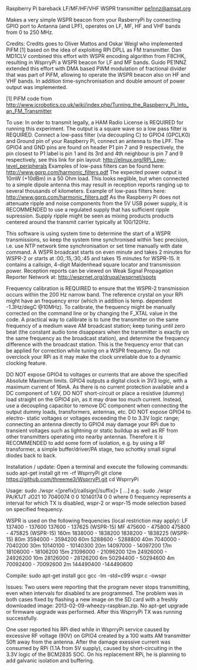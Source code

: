  Raspberry Pi bareback LF/MF/HF/VHF WSPR transmitter  <pe1nnz@amsat.org>

 Makes a very simple WSPR beacon from your RasberryPi by connecting GPIO
 port to Antanna (and LPF), operates on LF, MF, HF and VHF bands from
 0 to 250 MHz.

Credits:
  Credits goes to Oliver Mattos and Oskar Weigl who implemented PiFM [1]
  based on the idea of exploiting RPi DPLL as FM transmitter. Dan MD1CLV
  combined this effort with WSPR encoding algorithm from F8CHK, resulting
  in WsprryPi a WSPR beacon for LF and MF bands. Guido PE1NNZ extended
  this effort with DMA based PWM modulation of fractional divider that was
  part of PiFM, allowing to operate the WSPR beacon also on HF and VHF bands.
  In addition time-synchronisation and double amount of power output was
  implemented.

  [1] PiFM code from http://www.icrobotics.co.uk/wiki/index.php/Turning_the_Raspberry_Pi_Into_an_FM_Transmitter

To use:
  In order to transmit legally, a HAM Radio License is REQUIRED for running
  this experiment. The output is a square wave so a low pass filter is REQUIRED.
  Connect a low-pass filter (via decoupling C) to GPIO4 (GPCLK0) and Ground pin
  of your Raspberry Pi, connect an antenna to the LPF. The GPIO4 and GND pins
  are found on header P1 pin 7 and 9 respectively, the pin closest to P1 label
  is pin 1 and its 3rd and 4th neighbour is pin 7 and 9 respectively, see this
  link for pin layout: http://elinux.org/RPi_Low-level_peripherals Examples of
  low-pass filters can be found here: http://www.gqrp.com/harmonic_filters.pdf
  The expected power output is 10mW (+10dBm) in a 50 Ohm load. This looks
  neglible, but when connected to a simple dipole antenna this may result in
  reception reports ranging up to several thousands of kilometers.
  Example of low-pass filters here: http://www.gqrp.com/harmonic_filters.pdf
  As the Raspberry Pi does not attenuate ripple and noise components from the
  5V USB power supply, it is RECOMMENDED to use a regulated supply that has
  sufficient ripple supression. Supply ripple might be seen as mixing products
  products centered around the transmit carrier typically at 100/120Hz.

  This software is using system time to determine the start of a WSPR
  transmissions, so keep the system time synchronised within 1sec precision,
  i.e. use NTP network time synchronisation or set time manually with date
  command. A WSPR broadcast starts on even minute and takes 2 minutes for WSPR-2
  or starts at :00,:15,:30,:45 and takes 15 minutes for WSPR-15. It contains
  a callsign, 4-digit Maidenhead square locator and transmission power.
  Reception reports can be viewed on Weak Signal Propagation Reporter Network
  at: http://wsprnet.org/drupal/wsprnet/spots

  Frequency calibration is REQUIRED to ensure that the WSPR-2 transmission occurs
  within the 200 Hz narrow band. The reference crystal on your RPi might have
  an frequency error (which in addition is temp. dependent -1.3Hz/degC @10MHz).
  To calibrate, the frequency might be manually corrected on the command line
  or by changing the F_XTAL value in the code. A practical way to calibrate
  is to tune the transmitter on the same frequency of a medium wave AM broadcast
  station; keep tuning until zero beat (the constant audio tone disappears when
  the transmitter is exactly on the same frequency as the broadcast station),
  and determine the frequency difference with the broadcast station. This is
  the frequency error that can be applied for correction while tuning on a WSPR
  frequency. Do not overclock your RPi as it may make the clock unreliable due to 
  a dynamic clocking feature.

  DO NOT expose GPIO4 to voltages or currents that are above the specified
  Absolute Maximum limits. GPIO4 outputs a digital clock in 3V3 logic, with a
  maximum current of 16mA. As there is no current protection available and
  a DC component of 1.6V, DO NOT short-circuit or place a resistive (dummy) load
  straight on the GPIO4 pin, as it may draw too much current. Instead, use a
  decoupling capacitor to remove DC component when connecting the output
  dummy loads, transformers, antennas, etc. DO NOT expose GPIO4 to electro-
  static voltages or voltages exceeding the 0 to 3.3V logic range; connecting an 
  antenna directly to GPIO4 may damage your RPi due to transient voltages such as 
  lightning or static buildup as well as RF from other transmitters operating into 
  nearby antennas. Therefore it is RECOMMENDED to add some form of isolation, e.g. 
  by using a RF transformer, a simple buffer/driver/PA stage, two schottky small 
  signal diodes back to back.

Installation / update:
  Open a terminal and execute the following commands:
   sudo apt-get install git
   rm -rf WsprryPi
   git clone https://github.com/threeme3/WsprryPi.git
   cd WsprryPi

Usage:
  sudo ./wspr <[prefix]/callsign[/suffix]> <locator> <power in dBm> [<frequency in Hz> ...]
        e.g.: sudo ./wspr PA/K1JT JO21 10 7040074 0 0 10140174 0 0
        where 0 frequency represents a interval for which TX is disabled,
        wspr-2 or wspr-15 mode selection based on specified frequency.

  WSPR is used on the following frequencies (local restriction may apply):
     LF   137400 - 137600
          137600 - 137625 (WSPR-15)
     MF   475600 - 475800
          475800 - 475825 (WSPR-15)
    160m  1838000 - 1838200
          1838200 - 1838225 (WSPR-15)
     80m  3594000 - 3594200
     60m  5288600 - 5288800
     40m  7040000 - 7040200
     30m  10140100 - 10140300
     20m  14097000 - 14097200
     17m  18106000 - 18106200
     15m  21096000 - 21096200
     12m  24926000 - 24926200
     10m  28126000 - 28126200
      6m  50294400 - 50294600
      4m  70092400 - 70092600
      2m  144490400 -144490600

Compile:
  sudo apt-get install gcc
  gcc -lm -std=c99 wspr.c -owspr

Issues:
  Two users were reporting that the program never stops transmitting, even
  when intervals for disabled tx are programmed. The problem was in both
  cases fixed by flashing a new image on the SD card with a freshly downloaded 
  image: 2013-02-09-wheezy-raspbian.zip. No apt-get upgrade or firmware
  upgrade was performed. After this WsprryPi TX was running successfully. 

  One user reported his RPi died while in WsprryPi service caused by excessive 
  RF voltage (90V) on GPIO4 created by a 100 watts AM transmitter 50ft away from 
  the antenna. After the damage exessive current was consumed by RPi (1.1A from 
  5V supply), caused by short-circuiting in the 3.3V logic of the BCM2835 SOC.
  On his replacement RPi, he is planning to add galvanic isolation and buffering.


